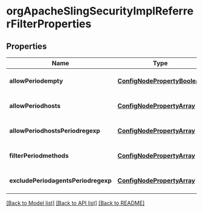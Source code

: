 # orgApacheSlingSecurityImplReferrerFilterProperties

## Properties
Name | Type | Description | Notes
------------ | ------------- | ------------- | -------------
**allowPeriodempty** | [**ConfigNodePropertyBoolean**](ConfigNodePropertyBoolean.md) |  | [optional] [default to null]
**allowPeriodhosts** | [**ConfigNodePropertyArray**](ConfigNodePropertyArray.md) |  | [optional] [default to null]
**allowPeriodhostsPeriodregexp** | [**ConfigNodePropertyArray**](ConfigNodePropertyArray.md) |  | [optional] [default to null]
**filterPeriodmethods** | [**ConfigNodePropertyArray**](ConfigNodePropertyArray.md) |  | [optional] [default to null]
**excludePeriodagentsPeriodregexp** | [**ConfigNodePropertyArray**](ConfigNodePropertyArray.md) |  | [optional] [default to null]

[[Back to Model list]](../README.md#documentation-for-models) [[Back to API list]](../README.md#documentation-for-api-endpoints) [[Back to README]](../README.md)


